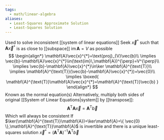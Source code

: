 ```yaml
---
tags:
  - math/linear-algebra
aliases:
  - Least-Squares Approximate Solution
  - Least-Squares Solution
---
```

Used to solve inconsistent [[system of linear equations]]
Seek $\vec{x}^{*}$ such that $\mathbf{A}\vec{x}^{*}$ is as close to [[subspace]] $\text{im}\,\mathbf{A}=V$ as possible
$$
\begin{align*}
\mathbf{A}\vec{x}^{*}=\text{proj}_{V}\vec{b}\\
\implies \vec{b}-\mathbf{A}\vec{x}^{*}\in(\text{im}\,\mathbf{A})^{\perp}=V^{\perp}\\
\implies \vec{b}-\mathbf{A}\vec{x}^{*}\in\ker \mathbf{A}^{\text{T}}\\
\implies \mathbf{A}^{\text{T}}(\vec{b}-\mathbf{A}\vec{x}^{*})=\vec{0}\\
\implies \boxed{ \mathbf{A}^{\text{T}}\mathbf{A}\vec{x}^{*}=\mathbf{A}^{\text{T}}\vec{b} }
\end{align*}
$$
Known as the normal equation(s)
Alternatively, multiply both sides of original [[System of Linear Equations|system]] by [[transpose]]:
$$
\mathbf{A}^{\text{T}}\mathbf{A}\vec{x}=\mathbf{A}^{\text{T}}\vec{b}
$$
Which will always be consistent
If $\ker(\mathbf{A}^{\text{T}}\mathbf{A})=\ker\mathbf{A}=\{ \vec{0} \},\mathbf{A}^{\text{T}}\mathbf{A}$ is invertible and there is a unique least-squares solution $\vec{x}^{*}=(\mathbf{A}^{\text{T}}\mathbf{A})^{-1}\mathbf{A}^{\text{T}}\vec{b}$